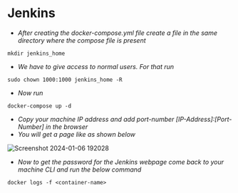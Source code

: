 # Jenkins

- *After creating the docker-compose.yml file create a file in the same directory where the compose file is present*

```
mkdir jenkins_home
```

- *We have to give access to normal users. For that run*

```
sudo chown 1000:1000 jenkins_home -R
```

- *Now run*
```
docker-compose up -d
```
- *Copy your machine IP address and add port-number [IP-Address]:[Port-Number] in the browser*
- *You will get a page like as shown below*

![Screenshot 2024-01-06 192028](https://github.com/Shriram-s-DevOps-Notes/Docker/assets/110009356/8ceab827-dad0-4368-9c56-e1be50185853)

- *Now to get the password for the Jenkins webpage come back to your machine CLI and run the below command*
```
docker logs -f <container-name>
```
